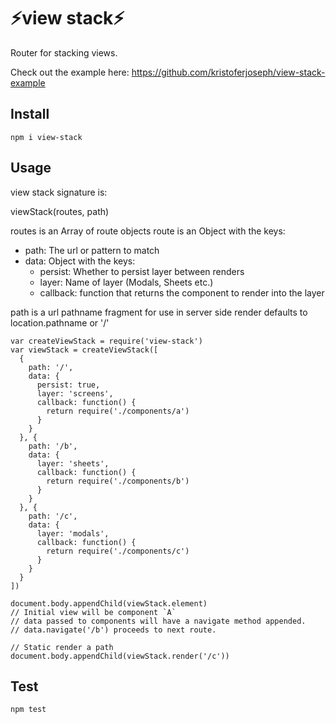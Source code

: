 # ⚡️view stack⚡️
Router for stacking views.

Check out the example here:
https://github.com/kristoferjoseph/view-stack-example

## Install
`npm i view-stack`

## Usage
view stack signature is:

viewStack(routes, path)

routes is an Array of route objects
route is an Object with the keys:
  - path: The url or pattern to match
  - data: Object with the keys:
      - persist: Whether to persist layer between renders
      - layer: Name of layer (Modals, Sheets etc.)
      - callback: function that returns the component to render into the layer

path is a url pathname fragment for use in server side render defaults to location.pathname or '/'

```
var createViewStack = require('view-stack')
var viewStack = createViewStack([
  {
    path: '/',
    data: {
      persist: true,
      layer: 'screens',
      callback: function() {
        return require('./components/a')
      }
    }
  }, {
    path: '/b',
    data: {
      layer: 'sheets',
      callback: function() {
        return require('./components/b')
      }
    }
  }, {
    path: '/c',
    data: {
      layer: 'modals',
      callback: function() {
        return require('./components/c')
      }
    }
  }
])

document.body.appendChild(viewStack.element)
// Initial view will be component `A`
// data passed to components will have a navigate method appended.
// data.navigate('/b') proceeds to next route.

// Static render a path
document.body.appendChild(viewStack.render('/c'))
```

## Test
`npm test`


